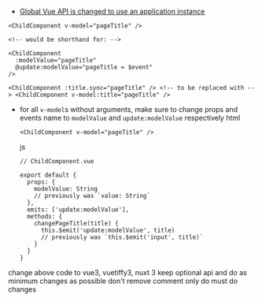 - [Global Vue API is changed to use an application instance](https://v3-migration.vuejs.org/breaking-changes/global-api)

<ChildComponent v-model="pageTitle" />

<!-- would be shorthand for: -->

```
<ChildComponent v-model="pageTitle" />

<!-- would be shorthand for: -->

<ChildComponent
  :modelValue="pageTitle"
  @update:modelValue="pageTitle = $event"
/>
```

```
<ChildComponent :title.sync="pageTitle" /> <!-- to be replaced with --> <ChildComponent v-model:title="pageTitle" />
```

- for all `v-model`s without arguments, make sure to change props and events name to `modelValue` and `update:modelValue` respectively
  html
  ```
  <ChildComponent v-model="pageTitle" />
  ```
  js
  ```
  // ChildComponent.vue

  export default {
    props: {
      modelValue: String
      // previously was `value: String`
    },
    emits: ['update:modelValue'],
    methods: {
      changePageTitle(title) {
        this.$emit('update:modelValue', title)
        // previously was `this.$emit('input', title)`
      }
    }
  }
  ```

change above code to vue3, vuetiffy3, nuxt 3
keep optional api and do as minimum changes as possible
don't remove comment
only do must do changes
